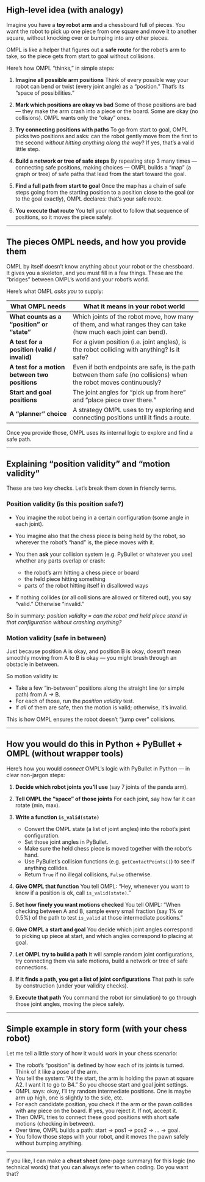 ## High-level idea (with analogy)

Imagine you have a **toy robot arm** and a chessboard full of pieces. You want the robot to pick up one piece from one square and move it to another square, without knocking over or bumping into any other pieces.

OMPL is like a helper that figures out a **safe route** for the robot’s arm to take, so the piece gets from start to goal without collisions.

Here’s how OMPL “thinks,” in simple steps:

1. **Imagine all possible arm positions**
   Think of every possible way your robot can bend or twist (every joint angle) as a “position.” That’s its “space of possibilities.”

2. **Mark which positions are okay vs bad**
   Some of those positions are bad — they make the arm crash into a piece or the board. Some are okay (no collisions). OMPL wants only the “okay” ones.

3. **Try connecting positions with paths**
   To go from start to goal, OMPL picks two positions and asks: can the robot gently move from the first to the second *without hitting anything along the way*? If yes, that’s a valid little step.

4. **Build a network or tree of safe steps**
   By repeating step 3 many times — connecting safe positions, making choices — OMPL builds a “map” (a graph or tree) of safe paths that lead from the start toward the goal.

5. **Find a full path from start to goal**
   Once the map has a chain of safe steps going from the starting position to a position close to the goal (or to the goal exactly), OMPL declares: that’s your safe route.

6. **You execute that route**
   You tell your robot to follow that sequence of positions, so it moves the piece safely.

---

## The pieces OMPL needs, and how you provide them

OMPL by itself doesn’t know anything about your robot or the chessboard. It gives you a skeleton, and you must fill in a few things. These are the “bridges” between OMPL’s world and your robot’s world.

Here’s what OMPL *asks you* to supply:

| What OMPL needs                               | What it means in your robot world                                                                                 |
| --------------------------------------------- | ----------------------------------------------------------------------------------------------------------------- |
| **What counts as a “position” or “state”**    | Which joints of the robot move, how many of them, and what ranges they can take (how much each joint can bend).   |
| **A test for a position (valid / invalid)**   | For a given position (i.e. joint angles), is the robot colliding with anything? Is it safe?                       |
| **A test for a motion between two positions** | Even if both endpoints are safe, is the path between them safe (no collisions) when the robot moves continuously? |
| **Start and goal positions**                  | The joint angles for “pick up from here” and “place piece over there.”                                            |
| **A “planner” choice**                        | A strategy OMPL uses to try exploring and connecting positions until it finds a route.                            |

Once you provide those, OMPL uses its internal logic to explore and find a safe path.

---

## Explaining “position validity” and “motion validity”

These are two key checks. Let’s break them down in friendly terms.

### Position validity (is this position safe?)

* You imagine the robot being in a certain configuration (some angle in each joint).
* You imagine also that the chess piece is being held by the robot, so wherever the robot’s “hand” is, the piece moves with it.
* You then **ask** your collision system (e.g. PyBullet or whatever you use) whether any parts overlap or crash:

  * the robot’s arm hitting a chess piece or board
  * the held piece hitting something
  * parts of the robot hitting itself in disallowed ways
* If nothing collides (or all collisions are allowed or filtered out), you say “valid.” Otherwise “invalid.”

So in summary: *position validity = can the robot and held piece stand in that configuration without crashing anything?*

### Motion validity (safe in between)

Just because position A is okay, and position B is okay, doesn’t mean smoothly moving from A to B is okay — you might brush through an obstacle in between.

So motion validity is:

* Take a few “in-between” positions along the straight line (or simple path) from A → B.
* For each of those, run the *position validity* test.
* If *all* of them are safe, then the motion is valid; otherwise, it’s invalid.

This is how OMPL ensures the robot doesn’t “jump over” collisions.

---

## How you would do this in Python + PyBullet + OMPL (without wrapper tools)

Here’s how you would *connect* OMPL’s logic with PyBullet in Python — in clear non-jargon steps:

1. **Decide which robot joints you’ll use**
   (say 7 joints of the panda arm).
2. **Tell OMPL the “space” of those joints**
   For each joint, say how far it can rotate (min, max).
3. **Write a function `is_valid(state)`**

   * Convert the OMPL state (a list of joint angles) into the robot’s joint configuration.
   * Set those joint angles in PyBullet.
   * Make sure the held chess piece is moved together with the robot’s hand.
   * Use PyBullet’s collision functions (e.g. `getContactPoints()`) to see if anything collides.
   * Return `True` if no illegal collisions, `False` otherwise.
4. **Give OMPL that function**
   You tell OMPL: “Hey, whenever you want to know if a position is ok, call `is_valid(state)`.”
5. **Set how finely you want motions checked**
   You tell OMPL: “When checking between A and B, sample every small fraction (say 1% or 0.5%) of the path to test `is_valid` at those intermediate positions.”
6. **Give OMPL a start and goal**
   You decide which joint angles correspond to picking up piece at start, and which angles correspond to placing at goal.
7. **Let OMPL try to build a path**
   It will sample random joint configurations, try connecting them via safe motions, build a network or tree of safe connections.
8. **If it finds a path, you get a list of joint configurations**
   That path is safe by construction (under your validity checks).
9. **Execute that path**
   You command the robot (or simulation) to go through those joint angles, moving the piece safely.

---

## Simple example in story form (with your chess robot)

Let me tell a little story of how it would work in your chess scenario:

* The robot’s “position” is defined by how each of its joints is turned. Think of it like a pose of the arm.
* You tell the system: “At the start, the arm is holding the pawn at square A2. I want it to go to B4.” So you choose start and goal joint settings.
* OMPL says: okay, I’ll try random intermediate positions. One is maybe arm up high, one is slightly to the side, etc.
* For each candidate position, you check if the arm or the pawn collides with any piece on the board. If yes, you reject it. If not, accept it.
* Then OMPL tries to connect these good positions with short safe motions (checking in between).
* Over time, OMPL builds a path: start → pos1 → pos2 → … → goal.
* You follow those steps with your robot, and it moves the pawn safely without bumping anything.

---

If you like, I can make a **cheat sheet** (one-page summary) for this logic (no technical words) that you can always refer to when coding. Do you want that?
